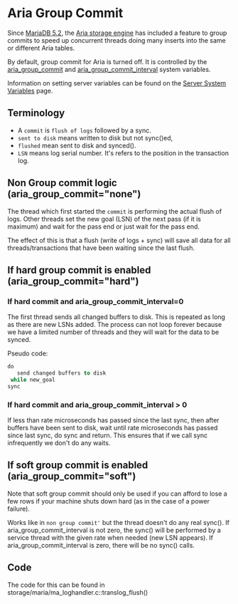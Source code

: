# Aria Group Commit

Since [MariaDB 5.2](/kb/en/what-is-mariadb-52/), the [Aria storage engine](/columns-storage-engines-and-plugins/storage-engines/aria) has included a feature to group commits to speed up concurrent threads doing many inserts into the same or different Aria tables.

By default, group commit for Aria is turned off. It is controlled by the 
[aria_group_commit](/kb/en/aria-server-system-variables/#aria_group_commit) and [aria_group_commit_interval](/kb/en/aria-server-system-variables/#aria_group_commit_interval) system variables.

Information on setting server variables can be found on the [Server System Variables](/replication/optimization-and-tuning/system-variables/server-system-variables) page.

## Terminology

- A `commit` is `flush of logs` followed by a sync.
- `sent to disk` means written to disk but not sync()ed,
- `flushed` mean sent to disk and synced().
- `LSN` means log serial number. It's refers to the position in the transaction log.

## Non Group commit logic (aria_group_commit="none")

The thread which first started the `commit` is performing the actual flush of logs. Other threads set the new goal (LSN)
of the next pass (if it is maximum) and wait for the pass end or just wait for the pass end.

The effect of this is that a flush (write of logs + sync) will save all data for all threads/transactions that have been waiting since the last flush.

## If hard group commit is enabled (aria_group_commit="hard")

### If hard commit and aria_group_commit_interval=0

The first thread sends all changed buffers to disk. This is repeated as long as there are new LSNs added. The process can not loop
forever because we have a limited number of threads and they will wait for the data to be synced.

Pseudo code:

```sql
do
   send changed buffers to disk
 while new_goal
sync
```

### If hard commit and aria_group_commit_interval &gt; 0

If less than rate microseconds has passed since the last sync, then after buffers have been sent to disk, wait until rate microseconds has passed since last sync, do sync and return.
This ensures that if we call sync infrequently we don't do any waits.

## If soft group commit is enabled (aria_group_commit="soft")

Note that soft group commit should only be used if you can afford to lose a few rows if your machine shuts down hard (as in the case of a power failure).

Works like in `non group commit'` but the thread doesn't do any real sync(). If aria_group_commit_interval is not zero, the sync() will be performed by a service thread with the given rate when needed (new LSN appears).  If aria_group_commit_interval is zero, there will be no sync() calls.

## Code

The code for this can be found in storage/maria/ma_loghandler.c::translog_flush()